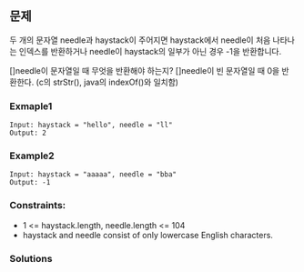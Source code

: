 ## 문제

두 개의 문자열 needle과 haystack이 주어지면 haystack에서 needle이 처음 나타나는 인덱스를 반환하거나
needle이 haystack의 일부가 아닌 경우 -1을 반환합니다.

[]needle이 문자열일 때 무엇을 반환해야 하는지?
[]needle이 빈 문자열일 때 0을 반환한다. (c의 strStr(), java의 indexOf()와 일치함)

### Exmaple1
```
Input: haystack = "hello", needle = "ll"
Output: 2
```

### Example2
```
Input: haystack = "aaaaa", needle = "bba"
Output: -1
```

### Constraints:

- 1 <= haystack.length, needle.length <= 104
- haystack and needle consist of only lowercase English characters.

### Solutions
```javascript

```
